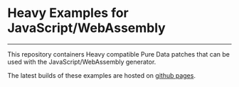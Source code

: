 # Heavy Examples for JavaScript/WebAssembly
---
This repository containers Heavy compatible Pure Data patches that can be used with the JavaScript/WebAssembly generator.

The latest builds of these examples are hosted on [github pages](https://wasted-audio.github.io/hvcc-examples-js/).
